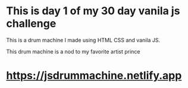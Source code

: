 # This is day 1 of my 30 day vanila js challenge

This is a drum machine I made using HTML CSS and vanila JS. 

This drum machine is a nod to my favorite artist prince


# https://jsdrummachine.netlify.app
